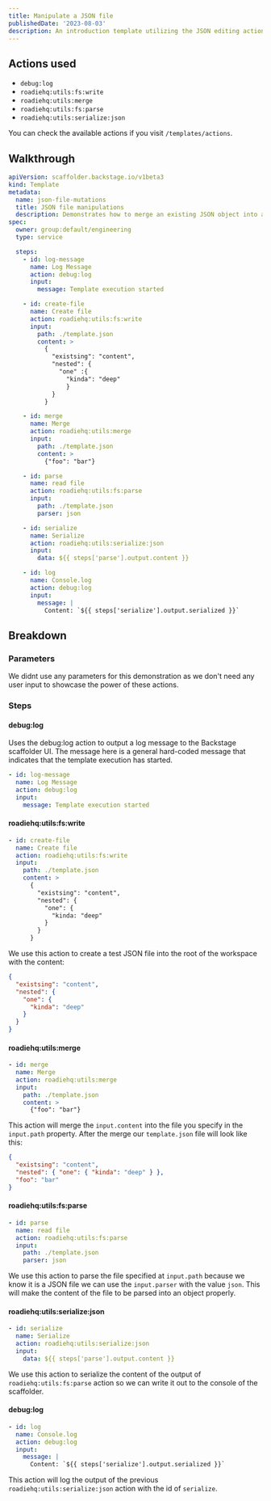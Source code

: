```yaml
---
title: Manipulate a JSON file
publishedDate: '2023-08-03'
description: An introduction template utilizing the JSON editing actions
---
```


## Actions used

- `debug:log`
- `roadiehq:utils:fs:write`
- `roadiehq:utils:merge`
- `roadiehq:utils:fs:parse`
- `roadiehq:utils:serialize:json`

You can check the available actions if you visit `/templates/actions`.

## Walkthrough

```yaml
apiVersion: scaffolder.backstage.io/v1beta3
kind: Template
metadata:
  name: json-file-mutations
  title: JSON file manipulations
  description: Demonstrates how to merge an existing JSON object into a JSON file in the workspace
spec:
  owner: group:default/engineering
  type: service

  steps:
    - id: log-message
      name: Log Message
      action: debug:log
      input:
        message: Template execution started

    - id: create-file
      name: Create file
      action: roadiehq:utils:fs:write
      input:
        path: ./template.json
        content: >
          {
            "existsing": "content",
            "nested": {
              "one" :{
                "kinda": "deep"
                }
            }
          }

    - id: merge
      name: Merge
      action: roadiehq:utils:merge
      input:
        path: ./template.json
        content: >
          {"foo": "bar"}

    - id: parse
      name: read file
      action: roadiehq:utils:fs:parse
      input:
        path: ./template.json
        parser: json

    - id: serialize
      name: Serialize
      action: roadiehq:utils:serialize:json
      input:
        data: ${{ steps['parse'].output.content }}

    - id: log
      name: Console.log
      action: debug:log
      input:
        message: |
          Content: `${{ steps['serialize'].output.serialized }}`
```

## Breakdown

### Parameters

We didnt use any parameters for this demonstration as we don't need any user input to showcase the power of these actions.

### Steps

#### debug:log

Uses the debug:log action to output a log message to the Backstage scaffolder UI. The message here is a general hard-coded message that indicates that the template execution has started.

```yaml
- id: log-message
  name: Log Message
  action: debug:log
  input:
    message: Template execution started
```

#### roadiehq:utils:fs:write

```yaml
- id: create-file
  name: Create file
  action: roadiehq:utils:fs:write
  input:
    path: ./template.json
    content: >
      {
        "existsing": "content",
        "nested": {
          "one": {
            "kinda: "deep"
          }
        }
      }
```

We use this action to create a test JSON file into the root of the workspace with the content:

```json
{
  "existsing": "content",
  "nested": {
    "one": {
      "kinda": "deep"
    }
  }
}
```

#### roadiehq:utils:merge

```yaml
- id: merge
  name: Merge
  action: roadiehq:utils:merge
  input:
    path: ./template.json
    content: >
      {"foo": "bar"}
```

This action will merge the `input.content` into the file you specify in the `input.path` property. After the merge our `template.json` file will look like this:

```json
{
  "existsing": "content",
  "nested": { "one": { "kinda": "deep" } },
  "foo": "bar"
}
```

#### roadiehq:utils:fs:parse

```yaml
- id: parse
  name: read file
  action: roadiehq:utils:fs:parse
  input:
    path: ./template.json
    parser: json
```

We use this action to parse the file specified at `input.path` because we know it is a JSON file we can use the `input.parser` with the value `json`. This will make the content of the file to be parsed into an object properly.

#### roadiehq:utils:serialize:json

```yaml
- id: serialize
  name: Serialize
  action: roadiehq:utils:serialize:json
  input:
    data: ${{ steps['parse'].output.content }}
```

We use this action to serialize the content of the output of `roadiehq:utils:fs:parse` action so we can write it out to the console of the scaffolder.

#### debug:log

```yaml
- id: log
  name: Console.log
  action: debug:log
  input:
    message: |
      Content: `${{ steps['serialize'].output.serialized }}`
```

This action will log the output of the previous `roadiehq:utils:serialize:json` action with the id of `serialize`.
